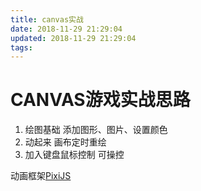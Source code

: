 ```yaml
---
title: canvas实战
date: 2018-11-29 21:29:04
updated: 2018-11-29 21:29:04
tags:
---
```


# CANVAS游戏实战思路

1.    绘图基础
    添加图形、图片、设置颜色
2.    动起来
    画布定时重绘
3.    加入键盘鼠标控制
    可操控

动画框架[PixiJS](https://pixijs.io)